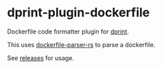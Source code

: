# dprint-plugin-dockerfile

Dockerfile code formatter plugin for [dprint](https://dprint.dev).

This uses [dockerfile-parser-rs](https://github.com/dsherret/dockerfile-parser-rs) to parse a dockerfile.

See [releases](https://github.com/dprint/dprint-plugin-dockerfile/releases/) for usage.
